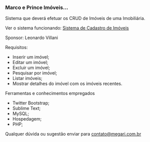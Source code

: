 ### Marco e Prince Imóveis... ###
Sistema que deverá efetuar os CRUD de Imóveis de uma Imobiliária.


Ver o sistema funcionando:
[Sistema de Cadastro de Imóveis](http://tei.marcolima.hol.es/tarefa-4)

Sponsor: Leonardo Villani

Requisitos:

* Inserir um imóvel;
* Editar um imóvel;
* Excluir um imóvel;
* Pesquisar por imóvel;
* Listar  imóveis;
* Mostrar detalhes do imóvel com os imóveis recentes.

Ferramentas e conhecimentos empregados

* Twitter Bootstrap;
* Sublime Text;
* MySQL;
* Hospedagem;
* PHP;

Qualquer dúvida ou sugestão enviar para contato@megari.com.br
